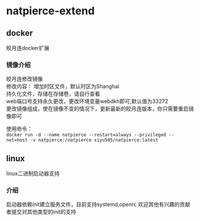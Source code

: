 # natpierce-extend

## docker
皎月连docker扩展
### 镜像介绍
皎月连修改镜像  
修改内容： 
增加时区文件，默认时区为Shanghai   
持久化文件，存储在存储卷，请自行查看  
web端口号支持永久更改，更改环境变量webdkh即可,默认值为33272  
更改镜像组成，使在镜像不变的情况下，更新最新的皎月连版本，你只需要重启镜像即可  

使用命令：  
`docker run -d --name natpierce --restart=always --privileged --net=host -v natpierce:/natpierce xiyu505/natpierce:latest` 

## linux
linux二进制启动器支持
### 介绍
启动器依赖init建立服务文件，目前支持systemd,openrc
欢迎其他有兴趣的贡献者提交对其他类型的init的支持
